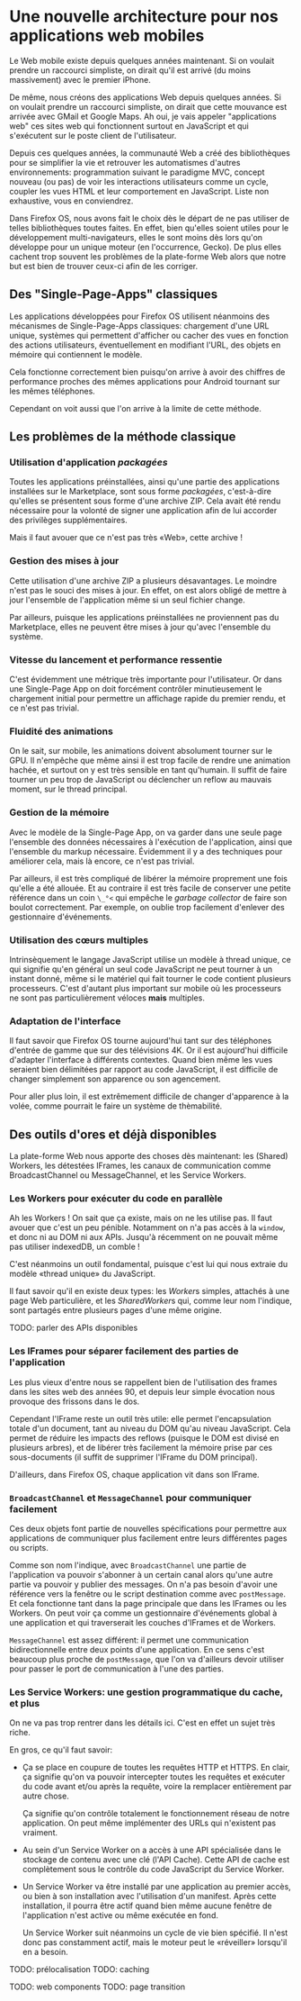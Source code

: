 Une nouvelle architecture pour nos applications web mobiles
===========================================================

Le Web mobile existe depuis quelques années maintenant. Si on voulait prendre un
raccourci simpliste, on dirait qu'il est arrivé (du moins massivement) avec le
premier iPhone.

De même, nous créons des applications Web depuis quelques années. Si on voulait
prendre un raccourci simpliste, on dirait que cette mouvance est arrivée avec
GMail et Google Maps. Ah oui, je vais appeler "applications web" ces
sites web qui fonctionnent surtout en JavaScript et qui s'exécutent sur le poste
client de l'utilisateur.

Depuis ces quelques années, la communauté Web a créé des bibliothèques pour se
simplifier la vie et retrouver les automatismes d'autres environnements:
programmation suivant le paradigme MVC, concept nouveau (ou pas) de voir les
interactions utilisateurs comme un cycle, coupler les vues HTML et leur
comportement en JavaScript. Liste non exhaustive, vous en conviendrez.

Dans Firefox OS, nous avons fait le choix dès le départ de ne pas utiliser de
telles bibliothèques toutes faites. En effet, bien qu'elles soient utiles pour
le développement multi-navigateurs, elles le sont moins dès lors qu'on développe
pour un unique moteur (en l'occurrence, Gecko). De plus elles cachent trop
souvent les problèmes de la plate-forme Web alors que notre but est bien de
trouver ceux-ci afin de les corriger.


Des "Single-Page-Apps" classiques
---------------------------------

Les applications développées pour Firefox OS utilisent néanmoins des mécanismes
de Single-Page-Apps classiques: chargement d'une URL unique, systèmes qui
permettent d'afficher ou cacher des vues en fonction des actions utilisateurs,
éventuellement en modifiant l'URL, des objets en mémoire qui contiennent le
modèle.

Cela fonctionne correctement bien puisqu'on arrive à avoir des chiffres de
performance proches des mêmes applications pour Android tournant sur les mêmes
téléphones.

Cependant on voit aussi que l'on arrive à la limite de cette méthode.

Les problèmes de la méthode classique
-------------------------------------
### Utilisation d'application _packagées_

Toutes les applications préinstallées, ainsi qu'une partie des applications
installées sur le Marketplace, sont sous forme _packagées_, c'est-à-dire
qu'elles se présentent sous forme d'une archive ZIP. Cela avait été rendu
nécessaire pour la volonté de signer une application afin de lui accorder des
privilèges supplémentaires.

Mais il faut avouer que ce n'est pas très «Web», cette archive !

### Gestion des mises à jour

Cette utilisation d'une archive ZIP a plusieurs désavantages. Le moindre n'est
pas le souci des mises à jour. En effet, on est alors obligé de mettre à jour
l'ensemble de l'application même si un seul fichier change.

Par ailleurs, puisque les applications préinstallées ne proviennent pas du
Marketplace, elles ne peuvent être mises à jour qu'avec l'ensemble du système.

### Vitesse du lancement et performance ressentie

C'est évidemment une métrique très importante pour l'utilisateur. Or dans une
Single-Page App on doit forcément contrôler minutieusement le chargement initial
pour permettre un affichage rapide du premier rendu, et ce n'est pas trivial.

### Fluidité des animations

On le sait, sur mobile, les animations doivent absolument tourner sur le GPU. Il
n'empêche que même ainsi il est trop facile de rendre une animation hachée,
et surtout on y est très sensible en tant qu'humain. Il suffit de faire tourner
un peu trop de JavaScript ou déclencher un reflow au mauvais moment, sur le
thread principal.

### Gestion de la mémoire

Avec le modèle de la Single-Page App, on va garder dans une seule page
l'ensemble des données nécessaires à l'exécution de l'application, ainsi que
l'ensemble du markup nécessaire. Évidemment il y a des techniques pour améliorer
cela, mais là encore, ce n'est pas trivial.

Par ailleurs, il est très compliqué de libérer la mémoire proprement une fois
qu'elle a été allouée. Et au contraire il est très facile de conserver une
petite référence dans un coin `\_°<` qui empêche le *garbage collector* de faire
son boulot correctement. Par exemple, on oublie trop facilement d'enlever des
gestionnaire d'événements.

### Utilisation des cœurs multiples

Intrinsèquement le langage JavaScript utilise un modèle à thread unique, ce qui
signifie qu'en général un seul code JavaScript ne peut tourner à un instant
donné, même si le matériel qui fait tourner le code contient plusieurs
processeurs. C'est d'autant plus important sur mobile où les processeurs ne sont
pas particulièrement véloces __mais__ multiples.

### Adaptation de l'interface

Il faut savoir que Firefox OS tourne aujourd'hui tant sur des téléphones
d'entrée de gamme que sur des télévisions 4K. Or il  est aujourd'hui difficile
d'adapter l'interface à différents contextes. Quand
bien même les vues seraient bien délimitées par rapport au code JavaScript, il
est difficile de changer simplement son apparence ou son agencement.

Pour aller plus loin, il est extrêmement difficile de changer d'apparence à la
volée, comme pourrait le faire un système de thèmabilité.

Des outils d'ores et déjà disponibles
-------------------------------------

La plate-forme Web nous apporte des choses dès maintenant: les (Shared) Workers,
les détestées IFrames, les canaux de communication comme BroadcastChannel ou
MessageChannel, et les Service Workers.

### Les Workers pour exécuter du code en parallèle

Ah les Workers ! On sait que ça existe, mais on ne les utilise pas. Il faut
avouer que c'est un peu pénible. Notamment on n'a pas accès à la `window`, et
donc ni au DOM ni aux APIs. Jusqu'à récemment on ne pouvait même pas utiliser
indexedDB, un comble !

C'est néanmoins un outil fondamental, puisque c'est lui qui nous extraie du
modèle «thread unique» du JavaScript.

Il faut savoir qu'il en existe deux types: les *Worker*s simples, attachés à une
page Web particulière, et les *SharedWorker*s qui, comme leur nom l'indique,
sont partagés entre plusieurs pages d'une même origine.

TODO: parler des APIs disponibles

### Les IFrames pour séparer facilement des parties de l'application

Les plus vieux d'entre nous se rappellent bien de l'utilisation des frames dans
les sites web des années 90, et depuis leur simple évocation nous provoque des
frissons dans le dos.

Cependant l'IFrame reste un outil très utile: elle permet l'encapsulation totale
d'un document, tant au niveau du DOM qu'au niveau JavaScript. Cela permet de
réduire les impacts des reflows (puisque le DOM est divisé en plusieurs arbres),
et de libérer très facilement la mémoire prise par ces sous-documents (il suffit
de supprimer l'IFrame du DOM principal).

D'ailleurs, dans Firefox OS, chaque application vit dans son IFrame.

### `BroadcastChannel` et `MessageChannel` pour communiquer facilement

Ces deux objets font partie de nouvelles spécifications pour permettre aux
applications de communiquer plus facilement entre leurs différentes pages ou
scripts.

Comme son nom l'indique, avec `BroadcastChannel` une partie de l'application va
pouvoir s'abonner à un certain canal alors qu'une autre partie va pouvoir
y publier des messages. On n'a pas besoin d'avoir une référence vers la fenêtre
ou le script destination comme avec `postMessage`. Et cela fonctionne tant dans
la page principale que dans les IFrames ou les Workers. On peut voir ça comme un
gestionnaire d'événements global à une application et qui traverserait les
couches d'IFrames et de Workers.

`MessageChannel` est assez différent: il permet une communication
bidirectionnelle entre deux points d'une application. En ce sens c'est beaucoup
plus proche de `postMessage`, que l'on va d'ailleurs devoir utiliser pour passer
le port de communication à l'une des parties.

### Les Service Workers: une gestion programmatique du cache, et plus

On ne va pas trop rentrer dans les détails ici. C'est en effet un sujet très
riche.

En gros, ce qu'il faut savoir:

* Ça se place en coupure de toutes les requêtes HTTP et HTTPS. En clair, ça
  signifie qu'on va pouvoir intercepter toutes les requêtes et exécuter du code
  avant et/ou après la requête, voire la remplacer entièrement par autre chose.

  Ça signifie qu'on contrôle totalement le fonctionnement réseau de notre
  application. On peut même implémenter des URLs qui n'existent pas vraiment.

* Au sein d'un Service Worker on a accès à une API spécialisée dans le stockage
  de contenu avec une clé (l'API Cache). Cette API de cache est complètement
  sous le contrôle du code JavaScript du Service Worker.

* Un Service Worker va être installé par une application au premier accès, ou
  bien à son installation avec l'utilisation d'un manifest. Après cette
  installation, il pourra être actif quand bien même aucune fenêtre de
  l'application n'est active ou même exécutée en fond.

  Un Service Worker suit néanmoins un cycle de vie bien spécifié. Il n'est donc
  pas constamment actif, mais le moteur peut le «réveiller» lorsqu'il en a
  besoin.

TODO: prélocalisation
TODO: caching

TODO: web components
TODO: page transition


